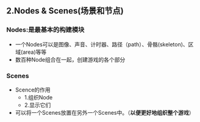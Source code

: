 ## 2.Nodes & Scenes(场景和节点)
### Nodes:是最基本的构建模块
   - 一个Nodes可以是图像、声音、计时器、路径（path）、骨骼(skeleton)、区域(area)等等
   - 数百种Node组合在一起，创建游戏的各个部分

### Scenes
- Scence的作用
    - 1.组织Node
    - 2.显示它们
- 可以将一个Scenes放置在另外一个Scenes中。（**以便更好地组织整个游戏**）